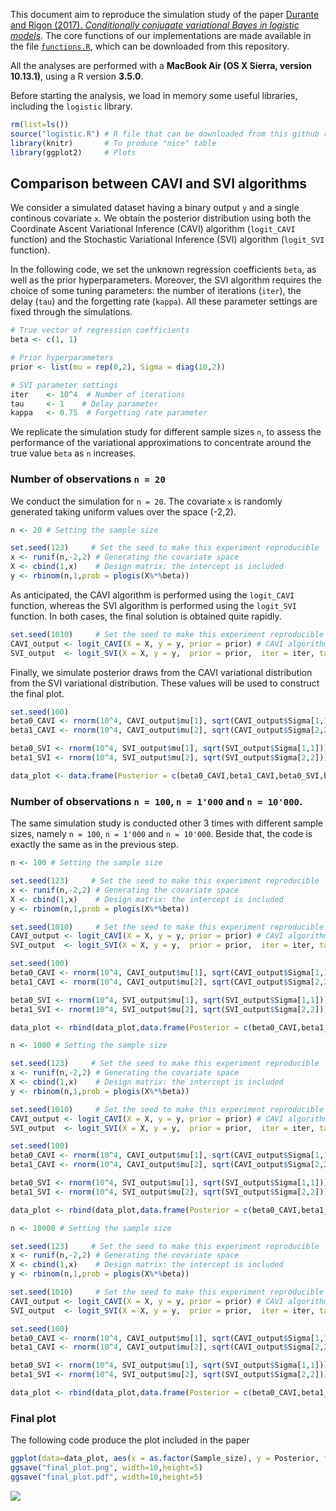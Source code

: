 

This document aim to reproduce the simulation study of the paper [Durante and Rigon (2017). *Conditionally conjugate variational Bayes in logistic models*](https://arxiv.org/abs/1711.06999). The core functions of our implementations are made available in the file [`functions.R`](https://github.com/tommasorigon/logisticVB/blob/master/logistic.R), which can be downloaded from this repository.

All the analyses are performed with a **MacBook Air (OS X Sierra, version 10.13.1)**, using a R version **3.5.0**. 

Before starting the analysis, we load in memory some useful libraries, including the `logistic` library.

```r
rm(list=ls())
source("logistic.R") # R file that can be downloaded from this github repository
library(knitr)       # To produce "nice" table
library(ggplot2)     # Plots
```

## Comparison between CAVI and SVI algorithms

We consider a simulated dataset having a binary output `y` and a single continous covariate `x`. We obtain the posterior distribution using both the Coordinate Ascent Variational Inference (CAVI) algorithm (`logit_CAVI` function) and the Stochastic Variational Inference (SVI) algorithm (`logit_SVI` function).

In the following code, we set the unknown regression coefficients `beta`, as well as the prior hyperparameters. Moreover, the SVI algorithm requires the choice of some tuning parameters: the number of iterations (`iter`), the delay (`tau`) and the forgetting rate (`kappa`). All these parameter settings are fixed through the simulations. 

```r
# True vector of regression coefficients
beta <- c(1, 1)

# Prior hyperparameters
prior <- list(mu = rep(0,2), Sigma = diag(10,2))

# SVI parameter settings
iter    <- 10^4  # Number of iterations
tau     <- 1    # Delay parameter
kappa   <- 0.75  # Forgetting rate parameter
```

We replicate the simulation study for different sample sizes `n`, to assess the performance of the variational approximations to concentrate around the true value `beta` as `n` increases. 

### Number of observations `n = 20`

We conduct the simulation for `n = 20`. The covariate `x` is randomly generated taking uniform values over the space (-2,2).

```r
n <- 20 # Setting the sample size

set.seed(123)     # Set the seed to make this experiment reproducible
x <- runif(n,-2,2) # Generating the covariate space
X <- cbind(1,x)    # Design matrix: the intercept is included
y <- rbinom(n,1,prob = plogis(X%*%beta))
```
As anticipated, the CAVI algorithm is performed using the `logit_CAVI` function, whereas the SVI algorithm is performed using the `logit_SVI` function. In both cases, the final solution is obtained quite rapidly.

```r
set.seed(1010)     # Set the seed to make this experiment reproducible
CAVI_output <- logit_CAVI(X = X, y = y, prior = prior) # CAVI algorithm
SVI_output  <- logit_SVI(X = X, y = y,  prior = prior,  iter = iter, tau = tau, kappa = kappa) # SVI algorithm
```
Finally, we simulate posterior draws from the CAVI variational distribution from the SVI variational distribution. These values will be used to construct the final plot.

```r
set.seed(100)
beta0_CAVI <- rnorm(10^4, CAVI_output$mu[1], sqrt(CAVI_output$Sigma[1,1]))
beta1_CAVI <- rnorm(10^4, CAVI_output$mu[2], sqrt(CAVI_output$Sigma[2,2]))

beta0_SVI <- rnorm(10^4, SVI_output$mu[1], sqrt(SVI_output$Sigma[1,1]))
beta1_SVI <- rnorm(10^4, SVI_output$mu[2], sqrt(SVI_output$Sigma[2,2]))

data_plot <- data.frame(Posterior = c(beta0_CAVI,beta1_CAVI,beta0_SVI,beta1_SVI), beta = rep(rep(c("Intercept","Slope"),each=10^4),2), Algorithm = rep(c("CAVI","SVI"),each=2*10^4), Sample_size = n)
```

### Number of observations `n = 100`, `n = 1'000` and `n = 10'000`.

The same simulation study is conducted other 3 times with different sample sizes, namely `n = 100`, `n = 1'000` and `n = 10'000`. Beside that, the code is exactly the same as in the previous step.

```r
n <- 100 # Setting the sample size

set.seed(123)     # Set the seed to make this experiment reproducible
x <- runif(n,-2,2) # Generating the covariate space
X <- cbind(1,x)    # Design matrix: the intercept is included
y <- rbinom(n,1,prob = plogis(X%*%beta))

set.seed(1010)     # Set the seed to make this experiment reproducible
CAVI_output <- logit_CAVI(X = X, y = y, prior = prior) # CAVI algorithm
SVI_output  <- logit_SVI(X = X, y = y,  prior = prior,  iter = iter, tau = tau, kappa = kappa) # SVI algorithm

set.seed(100)
beta0_CAVI <- rnorm(10^4, CAVI_output$mu[1], sqrt(CAVI_output$Sigma[1,1]))
beta1_CAVI <- rnorm(10^4, CAVI_output$mu[2], sqrt(CAVI_output$Sigma[2,2]))

beta0_SVI <- rnorm(10^4, SVI_output$mu[1], sqrt(SVI_output$Sigma[1,1]))
beta1_SVI <- rnorm(10^4, SVI_output$mu[2], sqrt(SVI_output$Sigma[2,2]))

data_plot <- rbind(data_plot,data.frame(Posterior = c(beta0_CAVI,beta1_CAVI,beta0_SVI,beta1_SVI), beta = rep(rep(c("Intercept","Slope"),each=10^4),2), Algorithm = rep(c("CAVI","SVI"),each=2*10^4), Sample_size = n))
```

```r
n <- 1000 # Setting the sample size

set.seed(123)     # Set the seed to make this experiment reproducible
x <- runif(n,-2,2) # Generating the covariate space
X <- cbind(1,x)    # Design matrix: the intercept is included
y <- rbinom(n,1,prob = plogis(X%*%beta))

set.seed(1010)     # Set the seed to make this experiment reproducible
CAVI_output <- logit_CAVI(X = X, y = y, prior = prior) # CAVI algorithm
SVI_output  <- logit_SVI(X = X, y = y,  prior = prior,  iter = iter, tau = tau, kappa = kappa) # SVI algorithm

set.seed(100)
beta0_CAVI <- rnorm(10^4, CAVI_output$mu[1], sqrt(CAVI_output$Sigma[1,1]))
beta1_CAVI <- rnorm(10^4, CAVI_output$mu[2], sqrt(CAVI_output$Sigma[2,2]))

beta0_SVI <- rnorm(10^4, SVI_output$mu[1], sqrt(SVI_output$Sigma[1,1]))
beta1_SVI <- rnorm(10^4, SVI_output$mu[2], sqrt(SVI_output$Sigma[2,2]))

data_plot <- rbind(data_plot,data.frame(Posterior = c(beta0_CAVI,beta1_CAVI,beta0_SVI,beta1_SVI), beta = rep(rep(c("Intercept","Slope"),each=10^4),2), Algorithm = rep(c("CAVI","SVI"),each=2*10^4), Sample_size = n))
```

```r
n <- 10000 # Setting the sample size

set.seed(123)     # Set the seed to make this experiment reproducible
x <- runif(n,-2,2) # Generating the covariate space
X <- cbind(1,x)    # Design matrix: the intercept is included
y <- rbinom(n,1,prob = plogis(X%*%beta))

set.seed(1010)     # Set the seed to make this experiment reproducible
CAVI_output <- logit_CAVI(X = X, y = y, prior = prior) # CAVI algorithm
SVI_output  <- logit_SVI(X = X, y = y,  prior = prior,  iter = iter, tau = tau, kappa = kappa) # SVI algorithm

set.seed(100)
beta0_CAVI <- rnorm(10^4, CAVI_output$mu[1], sqrt(CAVI_output$Sigma[1,1]))
beta1_CAVI <- rnorm(10^4, CAVI_output$mu[2], sqrt(CAVI_output$Sigma[2,2]))

beta0_SVI <- rnorm(10^4, SVI_output$mu[1], sqrt(SVI_output$Sigma[1,1]))
beta1_SVI <- rnorm(10^4, SVI_output$mu[2], sqrt(SVI_output$Sigma[2,2]))

data_plot <- rbind(data_plot,data.frame(Posterior = c(beta0_CAVI,beta1_CAVI,beta0_SVI,beta1_SVI), beta = rep(rep(c("Intercept","Slope"),each=10^4),2), Algorithm = rep(c("CAVI","SVI"),each=2*10^4), Sample_size = n))
```

### Final plot

The following code produce the plot included in the paper

```r
ggplot(data=data_plot, aes(x = as.factor(Sample_size), y = Posterior, fill=Algorithm)) + facet_grid(~beta) + geom_boxplot(alpha=0.7) + theme_bw() + scale_fill_grey() + geom_hline(yintercept=1, linetype="dotted") + xlab("Sample size") + ylab("Regression Coefficient")
ggsave("final_plot.png", width=10,height=5)
ggsave("final_plot.pdf", width=10,height=5)
```

![](https://raw.githubusercontent.com/tommasorigon/logisticVB/master/final_plot.png)


